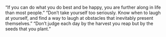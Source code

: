 “If you can do what you do best and be happy, you are further along in life than most people.” 
“Don’t take yourself too seriously. Know when to laugh at yourself, and find a way to laugh at obstacles that inevitably present themselves.”
“Don’t judge each day by the harvest you reap but by the seeds that you plant.”
